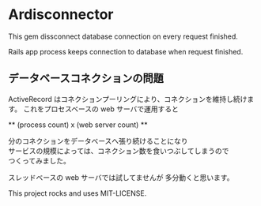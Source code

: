 # Ardisconnector

This gem dissconnect database connection on every request finished.  

Rails app process keeps connection to database when request finished.

## データベースコネクションの問題

ActiveRecord はコネクションプーリングにより、コネクションを維持し続けます。
これをプロセスベースの web サーバで運用すると

** (process count) x (web server count) **

分のコネクションをデータベースへ張り続けることになり  
サービスの規模によっては、コネクション数を食いつぶしてしまうので  
つくってみました。

スレッドベースの web サーバでは試してませんが
多分動くと思います。

This project rocks and uses MIT-LICENSE.
